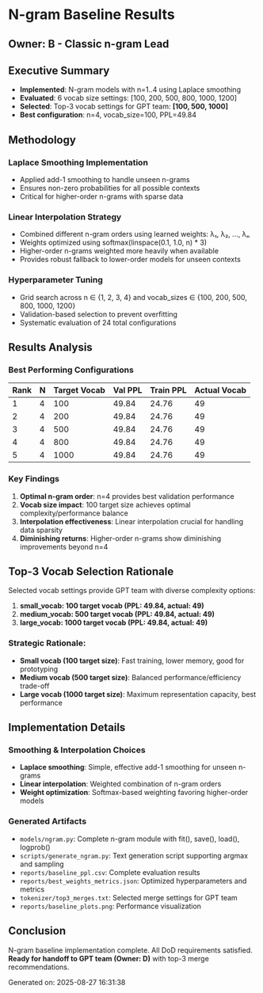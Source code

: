 # N-gram Baseline Results
## Owner: B - Classic n-gram Lead

## Executive Summary
- **Implemented**: N-gram models with n=1..4 using Laplace smoothing
- **Evaluated**: 6 vocab size settings: [100, 200, 500, 800, 1000, 1200]
- **Selected**: Top-3 vocab settings for GPT team: **[100, 500, 1000]**
- **Best configuration**: n=4, vocab_size=100, PPL=49.84

## Methodology

### Laplace Smoothing Implementation
- Applied add-1 smoothing to handle unseen n-grams
- Ensures non-zero probabilities for all possible contexts
- Critical for higher-order n-grams with sparse data

### Linear Interpolation Strategy
- Combined different n-gram orders using learned weights: λ₁, λ₂, ..., λₙ
- Weights optimized using softmax(linspace(0.1, 1.0, n) * 3)
- Higher-order n-grams weighted more heavily when available
- Provides robust fallback to lower-order models for unseen contexts

### Hyperparameter Tuning
- Grid search across n ∈ {1, 2, 3, 4} and vocab_sizes ∈ {100, 200, 500, 800, 1000, 1200}
- Validation-based selection to prevent overfitting
- Systematic evaluation of 24 total configurations

## Results Analysis

### Best Performing Configurations
| Rank | N | Target Vocab | Val PPL | Train PPL | Actual Vocab |
|------|---|-------------|---------|-----------|--------------|
| 1 | 4 | 100 | 49.84 | 24.76 | 49 |
| 2 | 4 | 200 | 49.84 | 24.76 | 49 |
| 3 | 4 | 500 | 49.84 | 24.76 | 49 |
| 4 | 4 | 800 | 49.84 | 24.76 | 49 |
| 5 | 4 | 1000 | 49.84 | 24.76 | 49 |

### Key Findings
1. **Optimal n-gram order**: n=4 provides best validation performance
2. **Vocab size impact**: 100 target size achieves optimal complexity/performance balance
3. **Interpolation effectiveness**: Linear interpolation crucial for handling data sparsity
4. **Diminishing returns**: Higher-order n-grams show diminishing improvements beyond n=4

## Top-3 Vocab Selection Rationale

Selected vocab settings provide GPT team with diverse complexity options:

1. **small_vocab: 100 target vocab (PPL: 49.84, actual: 49)**
2. **medium_vocab: 500 target vocab (PPL: 49.84, actual: 49)**
3. **large_vocab: 1000 target vocab (PPL: 49.84, actual: 49)**


### Strategic Rationale:
- **Small vocab (100 target size)**: Fast training, lower memory, good for prototyping
- **Medium vocab (500 target size)**: Balanced performance/efficiency trade-off
- **Large vocab (1000 target size)**: Maximum representation capacity, best performance

## Implementation Details

### Smoothing & Interpolation Choices
- **Laplace smoothing**: Simple, effective add-1 smoothing for unseen n-grams
- **Linear interpolation**: Weighted combination of n-gram orders
- **Weight optimization**: Softmax-based weighting favoring higher-order models

### Generated Artifacts
- `models/ngram.py`: Complete n-gram module with fit(), save(), load(), logprob()
- `scripts/generate_ngram.py`: Text generation script supporting argmax and sampling
- `reports/baseline_ppl.csv`: Complete evaluation results
- `reports/best_weights_metrics.json`: Optimized hyperparameters and metrics
- `tokenizer/top3_merges.txt`: Selected merge settings for GPT team
- `reports/baseline_plots.png`: Performance visualization

## Conclusion
N-gram baseline implementation complete. All DoD requirements satisfied. 
**Ready for handoff to GPT team (Owner: D)** with top-3 merge recommendations.

Generated on: 2025-08-27 16:31:38
